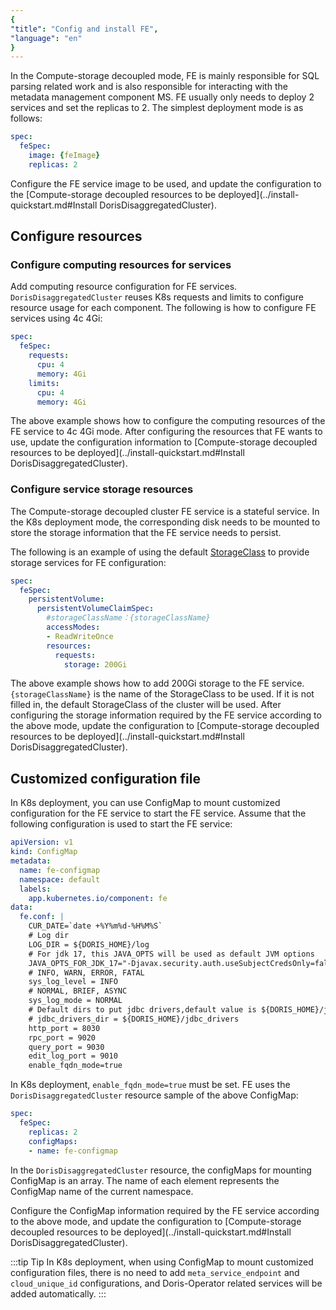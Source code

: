 ```yaml
---
{
"title": "Config and install FE",
"language": "en"
}
---
```


<!-- 
Licensed to the Apache Software Foundation (ASF) under one
or more contributor license agreements.  See the NOTICE file
distributed with this work for additional information
regarding copyright ownership.  The ASF licenses this file
to you under the Apache License, Version 2.0 (the
"License"); you may not use this file except in compliance
with the License.  You may obtain a copy of the License at

  http://www.apache.org/licenses/LICENSE-2.0

Unless required by applicable law or agreed to in writing,
software distributed under the License is distributed on an
"AS IS" BASIS, WITHOUT WARRANTIES OR CONDITIONS OF ANY
KIND, either express or implied.  See the License for the
specific language governing permissions and limitations
under the License.
-->

In the Compute-storage decoupled mode, FE is mainly responsible for SQL parsing related work and is also responsible for interacting with the metadata management component MS. FE usually only needs to deploy 2 services and set the replicas to 2. The simplest deployment mode is as follows:

```yaml
spec:
  feSpec:
    image: {feImage}
    replicas: 2
```

Configure the FE service image to be used, and update the configuration to the [Compute-storage decoupled resources to be deployed](../install-quickstart.md#Install DorisDisaggregatedCluster).

## Configure resources

### Configure computing resources for services

Add computing resource configuration for FE services. `DorisDisaggregatedCluster` reuses K8s requests and limits to configure resource usage for each component. The following is how to configure FE services using 4c 4Gi:

```yaml
spec:
  feSpec:
    requests:
      cpu: 4
      memory: 4Gi
    limits:
      cpu: 4
      memory: 4Gi
```

The above example shows how to configure the computing resources of the FE service to 4c 4Gi mode. After configuring the resources that FE wants to use, update the configuration information to [Compute-storage decoupled resources to be deployed](../install-quickstart.md#Install DorisDisaggregatedCluster).

### Configure service storage resources

The Compute-storage decoupled cluster FE service is a stateful service. In the K8s deployment mode, the corresponding disk needs to be mounted to store the storage information that the FE service needs to persist.

The following is an example of using the default [StorageClass](https://kubernetes.io/docs/concepts/storage/storage-classes/) to provide storage services for FE configuration:

```yaml
spec:
  feSpec:
    persistentVolume:
      persistentVolumeClaimSpec:
        #storageClassName：{storageClassName}
        accessModes:
        - ReadWriteOnce
        resources:
          requests:
            storage: 200Gi
```

The above example shows how to add 200Gi storage to the FE service. `{storageClassName}` is the name of the StorageClass to be used. If it is not filled in, the default StorageClass of the cluster will be used. After configuring the storage information required by the FE service according to the above mode, update the configuration to [Compute-storage decoupled resources to be deployed](../install-quickstart.md#Install DorisDisaggregatedCluster).

## Customized configuration file

In K8s deployment, you can use ConfigMap to mount customized configuration for the FE service to start the FE service. Assume that the following configuration is used to start the FE service:

```yaml
apiVersion: v1
kind: ConfigMap
metadata:
  name: fe-configmap
  namespace: default
  labels:
    app.kubernetes.io/component: fe
data:
  fe.conf: |
    CUR_DATE=`date +%Y%m%d-%H%M%S`
    # Log dir
    LOG_DIR = ${DORIS_HOME}/log
    # For jdk 17, this JAVA_OPTS will be used as default JVM options
    JAVA_OPTS_FOR_JDK_17="-Djavax.security.auth.useSubjectCredsOnly=false -Xmx8192m -Xms8192m -XX:+HeapDumpOnOutOfMemoryError -XX:HeapDumpPath=$LOG_DIR -Xlog:gc*:$LOG_DIR/fe.gc.log.$CUR_DATE:time,uptime:filecount=10,filesize=50M --add-opens=java.base/java.nio=ALL-UNNAMED --add-opens java.base/jdk.internal.ref=ALL-UNNAMED"
    # INFO, WARN, ERROR, FATAL
    sys_log_level = INFO
    # NORMAL, BRIEF, ASYNC
    sys_log_mode = NORMAL
    # Default dirs to put jdbc drivers,default value is ${DORIS_HOME}/jdbc_drivers
    # jdbc_drivers_dir = ${DORIS_HOME}/jdbc_drivers
    http_port = 8030
    rpc_port = 9020
    query_port = 9030
    edit_log_port = 9010
    enable_fqdn_mode=true
```

In K8s deployment, `enable_fqdn_mode=true` must be set. FE uses the `DorisDisaggregatedCluster` resource sample of the above ConfigMap:

```yaml
spec:
  feSpec:
    replicas: 2
    configMaps:
    - name: fe-configmap
```

In the `DorisDisaggregatedCluster` resource, the configMaps for mounting ConfigMap is an array. The name of each element represents the ConfigMap name of the current namespace.

Configure the ConfigMap information required by the FE service according to the above mode, and update the configuration to [Compute-storage decoupled resources to be deployed](../install-quickstart.md#Install DorisDisaggregatedCluster).

:::tip Tip
In K8s deployment, when using ConfigMap to mount customized configuration files, there is no need to add `meta_service_endpoint` and `cloud_unique_id` configurations, and Doris-Operator related services will be added automatically.
:::
